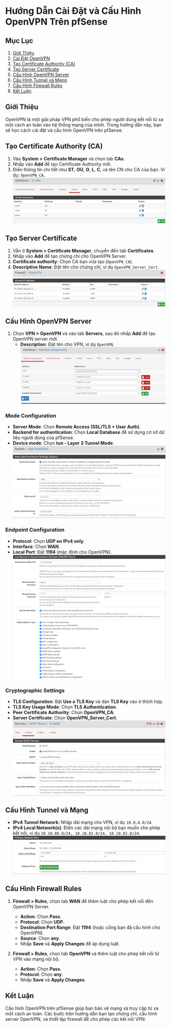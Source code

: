 # Hướng Dẫn Cài Đặt và Cấu Hình OpenVPN Trên pfSense

## Mục Lục
1. [Giới Thiệu](#giới-thiệu)
2. [Cài Đặt OpenVPN](#cài-đặt-openvpn)
3. [Tạo Certificate Authority (CA)](#tạo-certificate-authority-ca)
4. [Tạo Server Certificate](#tạo-server-certificate)
5. [Cấu Hình OpenVPN Server](#cấu-hình-openvpn-server)
6. [Cấu Hình Tunnel và Mạng](#cấu-hình-tunnel-và-mạng)
7. [Cấu Hình Firewall Rules](#cấu-hình-firewall-rules)
8. [Kết Luận](#kết-luận)

## Giới Thiệu
OpenVPN là một giải pháp VPN phổ biến cho phép người dùng kết nối từ xa một cách an toàn vào hệ thống mạng của mình. Trong hướng dẫn này, bạn sẽ học cách cài đặt và cấu hình OpenVPN trên pfSense.

## Tạo Certificate Authority (CA)
1. Vào **System > Certificate Manager** và chọn tab **CAs**.
2. Nhấp vào **Add** để tạo Certificate Authority mới.
3. Điền thông tin chi tiết như **ST**, **OU**, **O**, **L**, **C**, và tên CN cho CA của bạn. Ví dụ: `OpenVPN_CA`.
   ![Command Prompt](https://github.com/cuongnvvietis/NhanHoa/blob/main/Docs/Picture/Pfsense/Screenshot_1.png)

## Tạo Server Certificate
1. Vẫn ở **System > Certificate Manager**, chuyển đến tab **Certificates**.
2. Nhấp vào **Add** để tạo chứng chỉ cho OpenVPN Server.
3. **Certificate authority**: Chọn CA bạn vừa tạo (`OpenVPN_CA`).
4. **Descriptive Name**: Đặt tên cho chứng chỉ, ví dụ `OpenVPN_Server_Cert`.
   ![Command Prompt](https://github.com/cuongnvvietis/NhanHoa/blob/main/Docs/Picture/Pfsense/Screenshot_2.png)
   
## Cấu Hình OpenVPN Server
1. Chọn **VPN > OpenVPN** và vào tab **Servers**, sau đó nhấp **Add** để tạo OpenVPN server mới.
   - **Description**: Đặt tên cho VPN, ví dụ `OpenVPN`.
   ![Command Prompt](https://github.com/cuongnvvietis/NhanHoa/blob/main/Docs/Picture/Pfsense/Screenshot_3.png)

### Mode Configuration
- **Server Mode**: Chọn **Remote Access (SSL/TLS + User Auth)**.
- **Backend for authentication**: Chọn **Local Database** để sử dụng cơ sở dữ liệu người dùng của pfSense.
- **Device mode**: Chọn **tun - Layer 3 Tunnel Mode**.
  ![Command Prompt](https://github.com/cuongnvvietis/NhanHoa/blob/main/Docs/Picture/Pfsense/Screenshot_4.png)

### Endpoint Configuration
- **Protocol**: Chọn **UDP on IPv4 only**.
- **Interface**: Chọn **WAN**.
- **Local Port**: Đặt **1194** (mặc định cho OpenVPN).
  ![Command Prompt](https://github.com/cuongnvvietis/NhanHoa/blob/main/Docs/Picture/Pfsense/Screenshot_5.png)

### Cryptographic Settings
- **TLS Configuration**: Bật **Use a TLS Key** và dán **TLS Key** vào ô thích hợp.
- **TLS Key Usage Mode**: Chọn **TLS Authentication**.
- **Peer Certificate Authority**: Chọn **OpenVPN_CA**.
- **Server Certificate**: Chọn **OpenVPN_Server_Cert**.
  ![Command Prompt](https://github.com/cuongnvvietis/NhanHoa/blob/main/Docs/Picture/Pfsense/Screenshot_6.png)

## Cấu Hình Tunnel và Mạng
- **IPv4 Tunnel Network**: Nhập dải mạng cho VPN, ví dụ `10.0.8.0/24`.
- **IPv4 Local Network(s)**: Điền các dải mạng nội bộ bạn muốn cho phép kết nối, ví dụ `10.10.80.0/24, 10.10.81.0/24, 10.10.82.0/24`.
  ![Command Prompt](https://github.com/cuongnvvietis/NhanHoa/blob/main/Docs/Picture/Pfsense/Screenshot_7.png)

## Cấu Hình Firewall Rules
1. **Firewall > Rules**, chọn tab **WAN** để thêm luật cho phép kết nối đến OpenVPN Server.
   - **Action**: Chọn **Pass**.
   - **Protocol**: Chọn **UDP**.
   - **Destination Port Range**: Đặt **1194** (hoặc cổng bạn đã cấu hình cho OpenVPN).
   - **Source**: Chọn **any**.
   - Nhấp **Save** và **Apply Changes** để áp dụng luật.

2. **Firewall > Rules**, chọn tab **OpenVPN** và thêm luật cho phép kết nối từ VPN vào mạng nội bộ.
   - **Action**: Chọn **Pass**.
   - **Protocol**: Chọn **any**.
   - Nhấp **Save** và **Apply Changes**.

## Kết Luận
Cấu hình OpenVPN trên pfSense giúp bạn bảo vệ mạng và truy cập từ xa một cách an toàn. Các bước trên hướng dẫn bạn tạo chứng chỉ, cấu hình server OpenVPN, và thiết lập firewall để cho phép các kết nối VPN.
